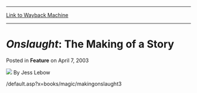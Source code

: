 
---
[Link to Wayback Machine](https://web.archive.org/web/20211017165707/https://magic.wizards.com/en/articles/archive/feature/onslaught-making-story-2003-04-07)

[_metadata_:wayback_url]:- "https://magic.wizards.com/en/articles/archive/feature/onslaught-making-story-2003-04-07"
[_metadata_:wayback_raw_url]:- "https://web.archive.org/web/20211017165707id_/https://magic.wizards.com/en/articles/archive/feature/onslaught-making-story-2003-04-07"
[_metadata_:wayback_capture_timestamp]:- "2021-10-17 16:57:07+00:00"
[_metadata_:description]:- "/default.asp?x=books/magic/makingonslaught3"
[_metadata_:generator]:- "Drupal 7 (http://drupal.org)"
[_metadata_:publish_date]:- "2003-04-07"
---


*Onslaught*: The Making of a Story
==================================



 Posted in **Feature**
 on April 7, 2003 






![](https://media.magic.wizards.com/styles/auth_small/public/generic-avatar-150_284.png)
By Jess Lebow











/default.asp?x=books/magic/makingonslaught3






